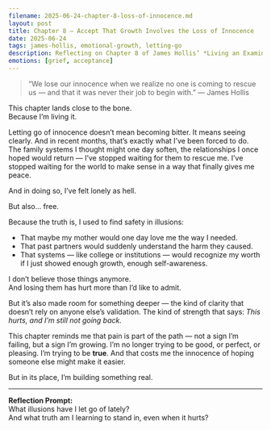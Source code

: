 ```yaml
---
filename: 2025-06-24-chapter-8-loss-of-innocence.md
layout: post
title: Chapter 8 — Accept That Growth Involves the Loss of Innocence
date: 2025-06-24
tags: james-hollis, emotional-growth, letting-go
description: Reflecting on Chapter 8 of James Hollis’ *Living an Examined Life*, and how choosing truth over comfort has shaped the current stage of my life.
emotions: [grief, acceptance]
---
```


> “We lose our innocence when we realize no one is coming to rescue us — and that it was never their job to begin with.” — James Hollis

This chapter lands close to the bone.  
Because I’m living it.

Letting go of innocence doesn’t mean becoming bitter. It means seeing clearly. And in recent months, that’s exactly what I’ve been forced to do. The family systems I thought might one day soften, the relationships I once hoped would return — I’ve stopped waiting for them to rescue me. I’ve stopped waiting for the world to make sense in a way that finally gives me peace.

And in doing so, I’ve felt lonely as hell.

But also… free.

Because the truth is, I used to find safety in illusions:
- That maybe my mother would one day love me the way I needed.
- That past partners would suddenly understand the harm they caused.
- That systems — like college or institutions — would recognize my worth if I just showed enough growth, enough self-awareness.

I don’t believe those things anymore.  
And losing them has hurt more than I’d like to admit.

But it’s also made room for something deeper — the kind of clarity that doesn’t rely on anyone else’s validation. The kind of strength that says: *This hurts, and I’m still not going back.*

This chapter reminds me that pain is part of the path — not a sign I’m failing, but a sign I’m growing. I’m no longer trying to be good, or perfect, or pleasing. I’m trying to be **true**. And that costs me the innocence of hoping someone else might make it easier.

But in its place, I’m building something real.

---

**Reflection Prompt:**  
What illusions have I let go of lately?  
And what truth am I learning to stand in, even when it hurts?
